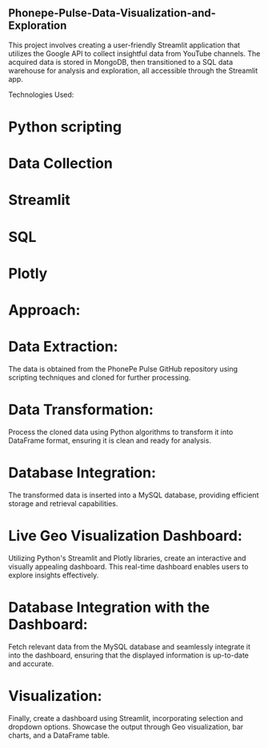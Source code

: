 ## Phonepe-Pulse-Data-Visualization-and-Exploration

This project involves creating a user-friendly Streamlit application that utilizes the Google API to collect insightful data from YouTube channels. The acquired data is stored in MongoDB, then transitioned to a SQL data warehouse for analysis and exploration, all accessible through the Streamlit app.

Technologies Used:

# Python scripting
# Data Collection
# Streamlit
# SQL
# Plotly


# Approach:

# Data Extraction:
The data is obtained from the PhonePe Pulse GitHub repository using scripting techniques and cloned for further processing.

# Data Transformation: 
Process the cloned data using Python algorithms to transform it into DataFrame format, ensuring it is clean and ready for analysis.

# Database Integration: 
The transformed data is inserted into a MySQL database, providing efficient storage and retrieval capabilities.

# Live Geo Visualization Dashboard: 
Utilizing Python's Streamlit and Plotly libraries, create an interactive and visually appealing dashboard. This real-time dashboard enables users to explore insights effectively.

# Database Integration with the Dashboard: 
Fetch relevant data from the MySQL database and seamlessly integrate it into the dashboard, ensuring that the displayed information is up-to-date and accurate.

# Visualization: 
Finally, create a dashboard using Streamlit, incorporating selection and dropdown options. Showcase the output through Geo visualization, bar charts, and a DataFrame table.

